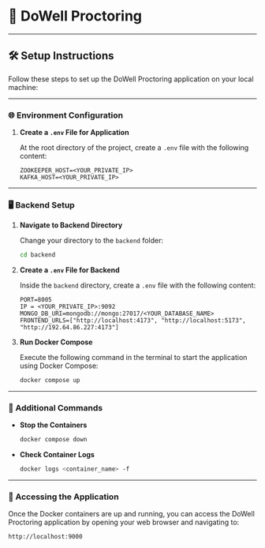 # 🚀 DoWell Proctoring

---

## 🛠️ Setup Instructions

Follow these steps to set up the DoWell Proctoring application on your local machine:

---

### 🌐 Environment Configuration

1. **Create a `.env` File for Application**

    At the root directory of the project, create a `.env` file with the following content:
    ```env
    ZOOKEEPER_HOST=<YOUR_PRIVATE_IP>
    KAFKA_HOST=<YOUR_PRIVATE_IP>
    ```

---

### 🖥️ Backend Setup

1. **Navigate to Backend Directory**

    Change your directory to the `backend` folder:
    ```bash
    cd backend
    ```

2. **Create a `.env` File for Backend**

    Inside the `backend` directory, create a `.env` file with the following content:
    ```env
    PORT=8005
    IP = <YOUR_PRIVATE_IP>:9092
    MONGO_DB_URI=mongodb://mongo:27017/<YOUR_DATABASE_NAME>
    FRONTEND_URLS=["http://localhost:4173", "http://localhost:5173", "http://192.64.86.227:4173"]
    ```

5. **Run Docker Compose**

    Execute the following command in the terminal to start the application using Docker Compose:
    ```bash
    docker compose up 
    ```

---

### 🛑 Additional Commands

- **Stop the Containers**
    ```bash
    docker compose down
    ```

- **Check Container Logs**
    ```bash
    docker logs <container_name> -f
    ```

---

### 🌟 Accessing the Application

Once the Docker containers are up and running, you can access the DoWell Proctoring application by opening your web browser and navigating to:

```http
http://localhost:9000
